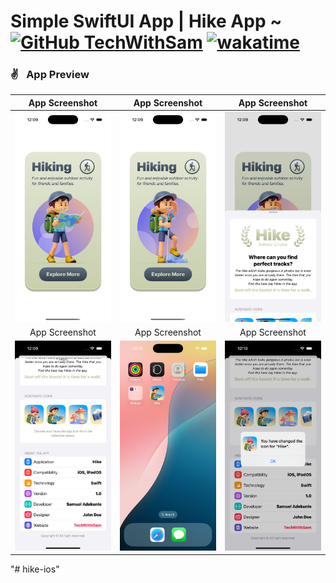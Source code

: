 # Simple SwiftUI App | Hike App ~ [![GitHub TechWithSam](https://img.shields.io/github/followers/techwithsam?label=follow&style=social)](https://github.com/techwithsam) [![wakatime](https://wakatime.com/badge/user/17680bd9-f12b-4310-aea8-6d4494a2eb13/project/24f2fe8d-602e-427d-9e61-de0999124012.svg)](https://wakatime.com/badge/user/17680bd9-f12b-4310-aea8-6d4494a2eb13/project/24f2fe8d-602e-427d-9e61-de0999124012)

### ✌&ensp; App Preview

|             App Screenshot            |             App Screenshot           |             App Screenshot           |
| :----------------------------------: | :----------------------------------: | :----------------------------------: |
| <img src="https://github.com/techwithsam/hike-ios/blob/main/screenshots/scr-1.png" width="350"> | <img src="https://github.com/techwithsam/hike-ios/blob/main/screenshots/scr-2.png" width="350"> | <img src="https://github.com/techwithsam/hike-ios/blob/main/screenshots/scr-3.png" width="350"> |
|             App Screenshot            |             App Screenshot           |             App Screenshot           |
| <img src="https://github.com/techwithsam/hike-ios/blob/main/screenshots/scr-4.png" width="350"> | <img src="https://github.com/techwithsam/hike-ios/blob/main/screenshots/scr-5.png" width="350"> | <img src="https://github.com/techwithsam/hike-ios/blob/main/screenshots/scr-6.png" width="350"> |



"# hike-ios"

